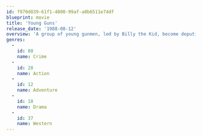 ```yaml
---
id: f970d839-61f1-4800-99af-a0b6511e74df
blueprint: movie
title: 'Young Guns'
release_date: '1988-08-12'
overview: 'A group of young gunmen, led by Billy the Kid, become deputies to avenge the murder of the rancher who became their benefactor. But when Billy takes their authority too far, they become the hunted.'
genres:
  -
    id: 80
    name: Crime
  -
    id: 28
    name: Action
  -
    id: 12
    name: Adventure
  -
    id: 18
    name: Drama
  -
    id: 37
    name: Western
---
```

